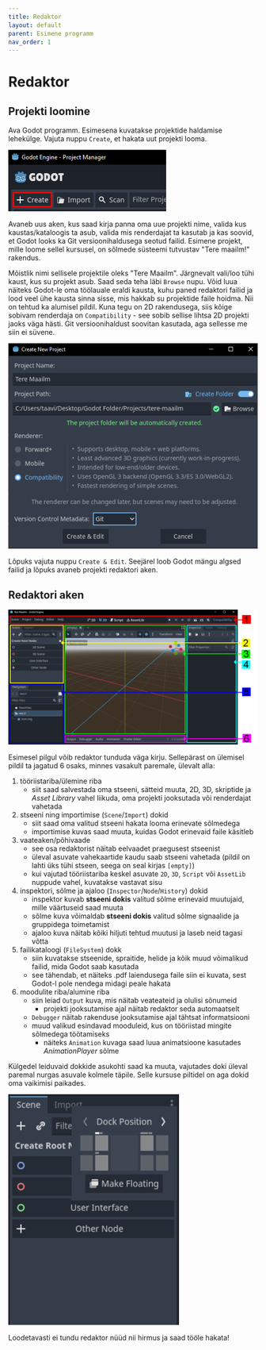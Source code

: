 ```yaml
---
title: Redaktor
layout: default
parent: Esimene programm
nav_order: 1
---
```


# Redaktor

## Projekti loomine

Ava Godot programm. Esimesena kuvatakse projektide haldamise lehekülge. Vajuta nuppu `Create`, et hakata uut projekti looma.

![Uue projekti loomise nupp on pildil välja toodud punasega.](./pildid/redaktor/projekti-loomise-nupp.png)

Avaneb uus aken, kus saad kirja panna oma uue projekti nime, valida kus kaustas/kataloogis ta asub, valida mis renderdajat ta kasutab ja kas soovid, et Godot looks ka Git versioonihaldusega seotud failid. Esimene projekt, mille loome sellel kursusel, on sõlmede süsteemi tutvustav "Tere maailm!" rakendus.

Mõistlik nimi sellisele projektile oleks "Tere Maailm". Järgnevalt vali/loo tühi kaust, kus su projekt asub. Saad seda teha läbi `Browse` nupu. Võid luua näiteks Godot-le oma töölauale eraldi kausta, kuhu paned redaktori failid ja lood veel ühe kausta sinna sisse, mis hakkab su projektide faile hoidma. Nii on tehtud ka alumisel pildil. Kuna tegu on 2D rakendusega, siis kõige sobivam renderdaja on `Compatibility` - see sobib sellise lihtsa 2D projekti jaoks väga hästi. Git versioonihaldust soovitan kasutada, aga sellesse me siin ei süvene.

![Projekti loomise akna detailid.](./pildid/redaktor/projekti-loomine.png)

Lõpuks vajuta nuppu `Create & Edit`. Seejärel loob Godot mängu algsed failid ja lõpuks avaneb projekti redaktori aken.

## Redaktori aken

![Projekti redaktori aken.](./pildid/redaktor/projekti-redaktori-aken.png)

Esimesel pilgul võib redaktor tunduda väga kirju. Sellepärast on ülemisel pildil ta jagatud 6 osaks, minnes vasakult paremale, ülevalt alla:

1.  tööriistariba/ülemine riba
    -    siit saad salvestada oma stseeni, sätteid muuta, 2D, 3D, skriptide ja *Asset Library* vahel liikuda, oma projekti jooksutada või renderdajat vahetada
2.  stseeni ning importimise (`Scene`/`Import`) dokid
    -   siit saad oma valitud stseeni hakata looma erinevate sõlmedega
    -   importimise kuvas saad muuta, kuidas Godot erinevaid faile käsitleb
3.  vaateaken/põhivaade
    -   see osa redaktorist näitab eelvaadet praegusest stseenist
    -   üleval asuvate vahekaartide kaudu saab stseeni vahetada (pildil on lahti üks tühi stseen, seega on seal kirjas `[empty]`)
    -   kui vajutad tööriistariba keskel asuvate `2D`, `3D`, `Script` või `AssetLib` nuppude vahel, kuvatakse vastavat sisu
4.  inspektori, sõlme ja ajaloo (`Inspector`/`Node`/`History`) dokid
    -   inspektor kuvab **stseeni dokis** valitud sõlme erinevaid muutujaid, mille väärtuseid saad muuta
    -   sõlme kuva võimaldab **stseeni dokis** valitud sõlme signaalide ja gruppidega toimetamist
    -   ajaloo kuva näitab kõiki hiljuti tehtud muutusi ja laseb neid tagasi võtta
5.  failikataloogi (`FileSystem`) dokk
    -   siin kuvatakse stseenide, spraitide, helide ja kõik muud võimalikud failid, mida Godot saab kasutada
    -   see tähendab, et näiteks .pdf laiendusega faile siin ei kuvata, sest Godot-l pole nendega midagi peale hakata
6.  moodulite riba/alumine riba
    -   siin leiad `Output` kuva, mis näitab veateateid ja olulisi sõnumeid
        -   projekti jooksutamise ajal näitab redaktor seda automaatselt
    -   `Debugger` näitab rakenduse jooksutamise ajal tähtsat informatsiooni
    -   muud valikud esindavad mooduleid, kus on tööriistad mingite sõlmedega töötamiseks
        -   näiteks `Animation` kuvaga saad luua animatsioone kasutades *AnimationPlayer* sõlme

Külgedel leiduvaid dokkide asukohti saad ka muuta, vajutades doki üleval paremal nurgas asuvale kolmele täpile. Selle kursuse piltidel on aga dokid oma vaikimisi paikades.

![Doki asukoha muutmine](./pildid/redaktor/doki-asukoha-muutmine.png)

Loodetavasti ei tundu redaktor nüüd nii hirmus ja saad tööle hakata!
